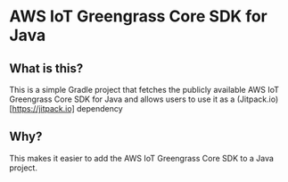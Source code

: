 # AWS IoT Greengrass Core SDK for Java

## What is this?

This is a simple Gradle project that fetches the publicly available AWS IoT Greengrass Core SDK for Java and allows users to use it as a (Jitpack.io)[https://jitpack.io] dependency

## Why?

This makes it easier to add the AWS IoT Greengrass Core SDK to a Java project.
